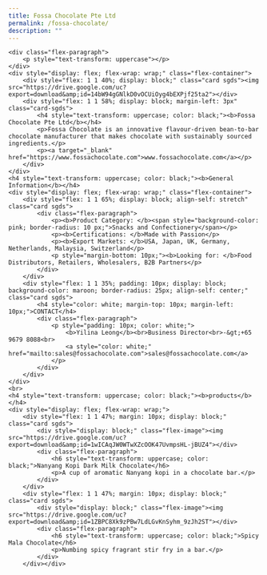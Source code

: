 ```yaml
---
title: Fossa Chocolate Pte Ltd
permalink: /fossa-chocolate/
description: ""
---
```


	<div class="flex-paragraph">
		<p style="text-transform: uppercase"></p>
	</div>
	<div style="display: flex; flex-wrap: wrap;" class="flex-container">
		<div style="flex: 1 1 40%; display: block;" class="card sgds"><img src="https://drive.google.com/uc?export=download&amp;id=14bW94gGNlkD0vOCUiOyg4bEXPjf25ta2"></div>
		<div style="flex: 1 1 58%; display: block; margin-left: 3px" class="card-sgds">
			<h4 style="text-transform: uppercase; color: black;"><b>Fossa Chocolate Pte Ltd</b></h4>
			<p>Fossa Chocolate is an innovative flavour-driven bean-to-bar chocolate manufacturer that makes chocolate with sustainably sourced ingredients.</p>
			<p><a target="_blank" href="https://www.fossachocolate.com">www.fossachocolate.com</a></p>
		</div>
	</div>
	<h4 style="text-transform: uppercase; color: black;"><b>General Information</b></h4>
	<div style="display: flex; flex-wrap: wrap;" class="flex-container">
		<div style="flex: 1 1 65%; display: block; align-self: stretch" class="card sgds">
			<div class="flex-paragraph">
				<p><b>Product Category: </b><span style="background-color: pink; border-radius: 10 px;">Snacks and Confectionery</span></p>
				<p><b>Certifications: </b>Made with Passion</p>
				<p><b>Export Markets: </b>USA, Japan, UK, Germany, Netherlands, Malaysia, Switzerland</p>
				<p style="margin-bottom: 10px;"><b>Looking for: </b>Food Distributors, Retailers, Wholesalers, B2B Partners</p>
			</div>
		</div>
		<div style="flex: 1 1 35%; padding: 10px; display: block; background-color: maroon; border-radius: 25px; align-self: center;" class="card sgds">
			<h4 style="color: white; margin-top: 10px; margin-left: 10px;">CONTACT</h4>
			<div class="flex-paragraph">
				<p style="padding: 10px; color: white;">
					<b>Yilina Leong</b><br>Business Director<br>-&gt;+65 9679 8088<br>
					<a style="color: white;" href="mailto:sales@fossachocolate.com">sales@fossachocolate.com</a>
				</p>
			</div>
		</div>
	</div>
	<br>
	<h4 style="text-transform: uppercase; color: black;"><b>products</b></h4>
	<div style="display: flex; flex-wrap: wrap;">
		<div style="flex: 1 1 47%; margin: 10px; display: block;" class="card sgds">
			<div style="display: block;" class="flex-image"><img src="https://drive.google.com/uc?export=download&amp;id=1wICAqJW0WTwXZcOOK47UvmpsHL-jBUZ4"></div>
			<div class="flex-paragraph">
				<h6 style="text-transform: uppercase; color: black;">Nanyang Kopi Dark Milk Chocolate</h6>
				<p>A cup of aromatic Nanyang kopi in a chocolate bar.</p>
			</div>
		</div>
		<div style="flex: 1 1 47%; margin: 10px; display: block;" class="card sgds">
			<div style="display: block;" class="flex-image"><img src="https://drive.google.com/uc?export=download&amp;id=1ZBPC8Xk9zPBw7LdLGvKnSyhm_9zJh2ST"></div>
			<div class="flex-paragraph">
				<h6 style="text-transform: uppercase; color: black;">Spicy Mala Chocolate</h6>
				<p>Numbing spicy fragrant stir fry in a bar.</p>
			</div>
		</div></div>